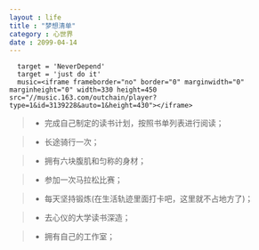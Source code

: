 ```yaml
---
layout : life
title : "梦想清单"
category : 心世界
date : 2099-04-14
---
```


```
  target = 'NeverDepend'
  target = 'just do it'
  music=<iframe frameborder="no" border="0" marginwidth="0" marginheight="0" width=330 height=450 src="//music.163.com/outchain/player?type=1&id=3139228&auto=1&height=430"></iframe>
```

<!-- more -->


> * 完成自己制定的读书计划，按照书单列表进行阅读；

> * 长途骑行一次；

> * 拥有六块腹肌和匀称的身材；

> * 参加一次马拉松比赛；

> * 每天坚持锻炼(在生活轨迹里面打卡吧，这里就不占地方了)；

> * 去心仪的大学读书深造；

> * 拥有自己的工作室；

